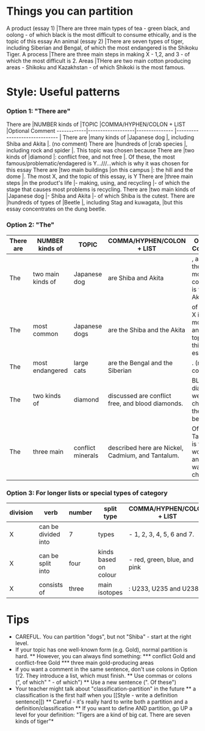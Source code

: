 # Things you can partition
A product (essay 1)			|There are three main types of tea - green black, and oolong - of which black is the most difficult to consume ethically, and is the topic of this essay
An animal (essay 2)			|There are seven types of tiger, including Siberian and Bengal, of which the most endangered is the Shikoku Tiger. 
A process 					|There are three main steps in making X - 1,2, and 3 - of which the most difficult is 2. 
Areas 						|THere are two main cotton producing areas - Shikoku and Kazakhstan - of which Shikoki is the most famous.	 						

# Style: Useful patterns
### Option 1: "There are"
There are 	|NUMBER kinds of 	|TOPIC 					|COMMA/HYPHEN/COLON + LIST    	|Optional Comment
------------|-------------------|---------------		|------------------------------	|
There are  	|many kinds of 		|Japanese dog 			|, including Shiba and Akita 	|. (no comment) 
There are	|hundreds of 		|crab species			|, including rock and spider 	|. This topic was chosen because
There are 	|two kinds of 		|diamond 				|: conflict free, and not free 	|. Of these, the most famous/problematic/endagered is Y...///...which is why it was chosen for this essay
There are 	|two main buildings	|on this campus			|: the hill and the dome 		|. The most X, and the topic of this essay, is Y
There are 	|three main steps 	|in the product's life 	|- making, using, and recycling |- of which the stage that causes most problems is recycling.
There are  	|two main kinds of 	|Japanese dog			|- Shiba and Akita 				|- of which Shiba is the cutest. 
There are 	|hundreds of types of |Beetle 				|, including Stag and kuwagata,   	|but this essay concentrates on the dung beetle.

### Option 2: "The"	
There are 	|NUMBER kinds of 	|TOPIC 			|COMMA/HYPHEN/COLON + LIST 				|Optional Comment
------------|-------------------|---------------|---------------------------------------|-----------------------
The   		|two main kinds of 	|Japanese dog	|are Shiba and Akita 					|, and of these the most common is the Akita.
The  		|most common 		|Japanese dogs 	|are the Shiba and the Akita 			|of which X is the most Y, and the topic of this essay.
The 		|most endangered	|large cats		|are the Bengal and the Siberian		|. (no comment)
The  		|two kinds of 		|diamond 		|discussed are conflict free, and blood diamonds. |BLood diamonds were chosen as the topic because...
The 		|three main 		|conflict minerals |described here are Nickel, Cadmium, and Tantalum. |Of these, Tantalum is the worst, and so was chosen...

### Option 3: For longer lists or special types of category
division	|verb					|number		|split type				|COMMA/HYPHEN/COLON + LIST
------------|-----------------------|-----------|-----------------------|------
X 			|can be divided into 	|7 			|types					|- 1, 2, 3, 4, 5, 6 and 7.
X			|can be split into		|four 		|kinds based on colour	|- red, green, blue, and pink
X			|consists of 			|three 		|main isotopes			|: U233, U235 and U238
 


# Tips
* <red>CAREFUL</red>. You can partition "dogs", but not "Shiba" - start at the right level.
* If your topic has one well-known form (e.g. Gold), normal partition is hard.
** However, you can always find something: 
*** conflict Gold and conflict-free Gold
*** three main gold-producing areas
* if you want a comment in the same sentence, don't use colons in Option 1/2. They introduce a list, which must finish. 
** Use commas or colons (", of which" " - of which")
** Use a new sentence (". Of these")
* Your teacher might talk about "classification-partition" in the future
** a classification is the first half when you [[Style - write a definition sentence]])
** Careful - it's really hard to write both a partition and a definition/classification
** If you want to define AND partition, go UP a level for your definition: "Tigers are a kind of big cat. There are seven kinds of tiger"* 
